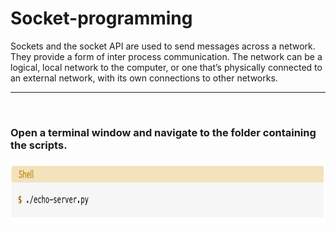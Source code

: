 # Socket-programming
Sockets and the socket API are used to send messages across a network. They provide a form of inter process communication. The network can be a logical, local network to the computer, or one that’s physically connected to an external network, with its own connections to other networks.
<hr><br>
<h3> Open a terminal window and navigate to the folder containing the scripts.</h3>
<img height = 100 width=1000 src = "https://github.com/PRITAM9679/Python-programming/blob/main/index1.png">
